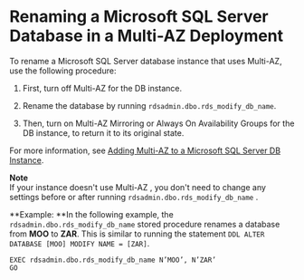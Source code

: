 # Renaming a Microsoft SQL Server Database in a Multi\-AZ Deployment<a name="Appendix.SQLServer.CommonDBATasks.RenamingDB"></a>

To rename a Microsoft SQL Server database instance that uses Multi\-AZ, use the following procedure:

1. First, turn off Multi\-AZ for the DB instance\.

1. Rename the database by running `rdsadmin.dbo.rds_modify_db_name`\.

1. Then, turn on Multi\-AZ Mirroring or Always On Availability Groups for the DB instance, to return it to its original state\.

For more information, see [Adding Multi\-AZ to a Microsoft SQL Server DB Instance](USER_SQLServerMultiAZ.md#USER_SQLServerMultiAZ.Adding)\. 

**Note**  
If your instance doesn't use Multi\-AZ , you don't need to change any settings before or after running `rdsadmin.dbo.rds_modify_db_name` \. 

**Example: **In the following example, the `rdsadmin.dbo.rds_modify_db_name` stored procedure renames a database from **MOO** to **ZAR**\. This is similar to running the statement `DDL ALTER DATABASE [MOO] MODIFY NAME = [ZAR]`\. 

```
EXEC rdsadmin.dbo.rds_modify_db_name N’MOO’, N’ZAR’
GO
```